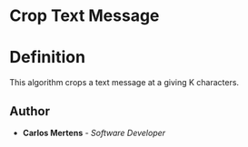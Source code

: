 # Crop Text Message

# Definition

This algorithm crops a text message at a giving K characters.

## Author

- **Carlos Mertens** - _Software Developer_
